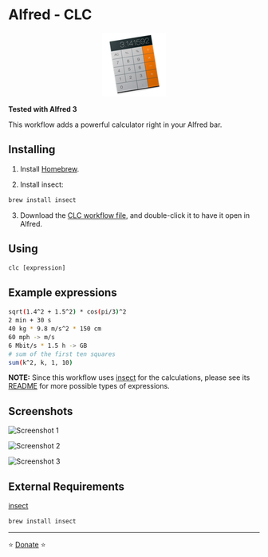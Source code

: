 # Alfred - CLC

<p align="center">
<img src="https://github.com/aviaryan/alfred-clc/raw/master/src/icon.png">
</p>

**Tested with Alfred 3**

This workflow adds a powerful calculator right in your Alfred bar.


## Installing

1. Install [Homebrew](https://brew.sh/).

2. Install insect:

```bash
brew install insect
```

3. Download the [CLC workflow file](https://github.com/aviaryan/alfred-clc/raw/master/clc.alfredworkflow), and double-click it to have it open in Alfred.


## Using

```
clc [expression]
```


## Example expressions

```sh
sqrt(1.4^2 + 1.5^2) * cos(pi/3)^2
2 min + 30 s
40 kg * 9.8 m/s^2 * 150 cm
60 mph -> m/s
6 Mbit/s * 1.5 h -> GB
# sum of the first ten squares
sum(k^2, k, 1, 10)
```

**NOTE:** Since this workflow uses [insect](https://github.com/sharkdp/insect) for the calculations, please see its
[README](https://github.com/sharkdp/insect) for more possible types of expressions.


## Screenshots

![Screenshot 1](https://i.imgur.com/MMg3MKN.png)

![Screenshot 2](https://i.imgur.com/sa1fPJz.png)

![Screenshot 3](https://i.imgur.com/J1B0zI9.png)


## External Requirements

[insect](https://github.com/sharkdp/insect)

```bash
brew install insect
```


----

⭐️ [Donate](https://www.paypal.me/aviaryan) ⭐️


